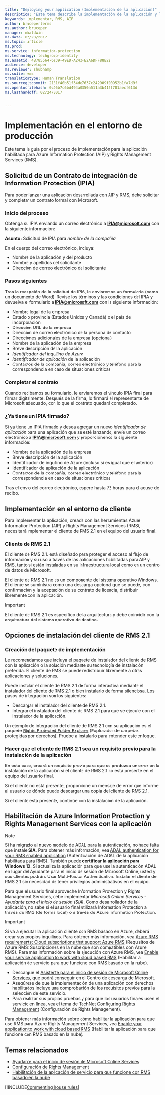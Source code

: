 ```yaml
---
title: "Deploying your application (Implementación de la aplicación)"
description: "Este tema describe la implementación de la aplicación y le guía a través de dicha implementación"
keywords: implementar, RMS, AIP
author: bruceperlerms
ms.author: bruceper
manager: mbaldwin
ms.date: 02/23/2017
ms.topic: article
ms.prod: 
ms.service: information-protection
ms.technology: techgroup-identity
ms.assetid: 4B785564-6839-49ED-A243-E2A6DFF88B2E
audience: developer
ms.reviewer: shubhamp
ms.suite: ems
translationtype: Human Translation
ms.sourcegitcommit: 2131f40b51f34de7637c242909f10952b1fa7d9f
ms.openlocfilehash: 0c16b7c6bd494a0350a511a3b415f781aecf613d
ms.lasthandoff: 02/24/2017


---
```

# <a name="deploy-into-production"></a>Implementación en el entorno de producción

Este tema le guía por el proceso de implementación para la aplicación habilitada para Azure Information Protection (AIP) y Rights Management Services (RMS).

## <a name="request-an-information-protection-integration-agreement-ipia"></a>Solicitud de un Contrato de integración de Information Protection (IPIA)
Para poder lanzar una aplicación desarrollada con AIP y RMS, debe solicitar y completar un contrato formal con Microsoft.

### <a name="begin-the-process"></a>Inicio del proceso
Obtenga su IPIA enviando un correo electrónico a **IPIA@microsoft.com** con la siguiente información:

**Asunto:** Solicitud de IPIA para *nombre de la compañía*

En el cuerpo del correo electrónico, incluya:
- Nombre de la aplicación y del producto
- Nombre y apellidos del solicitante
- Dirección de correo electrónico del solicitante

### <a name="next-steps"></a>Pasos siguientes
Tras la recepción de la solicitud de IPIA, le enviaremos un formulario (como un documento de Word).
Revise los términos y las condiciones del IPIA y devuelva el formulario a **IPIA@microsoft.com** con la siguiente información:
- Nombre legal de la empresa
- Estado o provincia (Estados Unidos y Canadá) o el país de incorporación
- Dirección URL de la empresa
- Dirección de correo electrónico de la persona de contacto
- Direcciones adicionales de la empresa (opcional)
- Nombre de la aplicación de la empresa
- Breve descripción de la aplicación
- *Identificador del inquilino de Azure*
- *Identificador de aplicación* de la aplicación
- Contactos de la compañía, correo electrónico y teléfono para la correspondencia en caso de situaciones críticas

### <a name="completing-the-agreement"></a>Completar el contrato
Cuando recibamos su formulario, le enviaremos el vínculo IPIA final para firmar digitalmente. Después de la firma, lo firmará el representante de Microsoft adecuado, con lo que el contrato quedará completado.

### <a name="already-have-a-signed-ipia"></a>¿Ya tiene un IPIA firmado?
Si ya tiene un IPIA firmado y desea agregar un nuevo *identificador de aplicación* para una aplicación que se esté lanzando, envíe un correo electrónico a **IPIA@microsoft.com** y proporciónenos la siguiente información:
- Nombre de la aplicación de la empresa
- Breve descripción de la aplicación
- Identificador de inquilino de Azure (incluso si es igual que el anterior)
- Identificador de aplicación de la aplicación
- Contactos de la compañía, correo electrónico y teléfono para la correspondencia en caso de situaciones críticas

Tras el envío del correo electrónico, espere hasta 72 horas para el acuse de recibo.

## <a name="deploying-to-the-client-environment"></a>Implementación en el entorno de cliente

Para implementar la aplicación, creada con las herramientas Azure Information Protection (AIP) y Rights Management Services (RMS), necesitará implementar el cliente de RMS 2.1 en el equipo del usuario final.

### <a name="rms-client-21"></a>Cliente de RMS 2.1
El cliente de RMS 2.1. está diseñado para proteger el acceso al flujo de información y su uso a través de las aplicaciones habilitadas para AIP y RMS, tanto si están instaladas en su infraestructura local como en un centro de datos de Microsoft.

El cliente de RMS 2.1 no es un componente del sistema operativo Windows. El cliente se suministra como una descarga opcional que se puede, con confirmación y la aceptación de su contrato de licencia, distribuir libremente con la aplicación.

> [!IMPORTANT]
> El cliente de RMS 2.1 es específico de la arquitectura y debe coincidir con la arquitectura del sistema operativo de destino.


## <a name="rms-client-21-installation-options"></a>Opciones de instalación del cliente de RMS 2.1

### <a name="creating-your-deployment-package"></a>Creación del paquete de implementación

Le recomendamos que incluya el paquete de instalador del cliente de RMS con la aplicación o la solución mediante su tecnología de instalación preferida. El cliente de RMS se puede redistribuir libremente a otras aplicaciones y soluciones.

Puede instalar el cliente de RMS 2.1 de forma interactiva mediante el instalador del cliente de RMS 2.1 o bien instalarlo de forma silenciosa. Los pasos de integración son los siguientes:

-   Descargar el instalador del cliente de RMS 2.1.
-   Integrar el instalador del cliente de RMS 2.1 para que se ejecute con el instalador de la aplicación.

Un ejemplo de integración del cliente de RMS 2.1 con su aplicación es el paquete [Rights Protected Folder Explorer](https://technet.microsoft.com/en-us/library/rights-protected-folder-explorer(v=ws.10).aspx) (Explorador de carpetas protegidas por derechos). Pruebe a instalarlo para entender este enfoque.

### <a name="make-rms-client-21-a-pre-requisite-for-your-application-install"></a>Hacer que el cliente de RMS 2.1 sea un requisito previo para la instalación de la aplicación

En este caso, creará un requisito previo para que se produzca un error en la instalación de la aplicación si el cliente de RMS 2.1 no está presente en el equipo del usuario final.

Si el cliente no está presente, proporcione un mensaje de error que informe al usuario de dónde puede descargar una copia del cliente de RMS 2.1.

Si el cliente está presente, continúe con la instalación de la aplicación.

## <a name="enabling-azure-information-protection--rights-management-services-with-your-application"></a>Habilitación de Azure Information Protection y Rights Management Services con la aplicación

> [!NOTE]
> Si ha migrado al nuevo modelo de ADAL para la autenticación, no hace falta que instale **SIA**. Para obtener más información, vea [ADAL authentication for your RMS enabled application](adal-auth.md) (Autenticación de ADAL de la aplicación habilitada para RMS).
> También puede **certificar la aplicación para Windows 10**. Si actualiza la aplicación para que use la autenticación ADAL en lugar del Ayudante para el inicio de sesión de Microsoft Online, usted y sus clientes podrán: Usar Multi-Factor Authentication. Instalar el cliente de RMS 2.1 sin necesidad de tener privilegios administrativos en el equipo.


Para que el usuario final aproveche Information Protection y Rights Management Services, debe implementar *Microsoft Online Services - Ayudante para el inicio de sesión (SIA)*. Como desarrollador de la aplicación, no sabe si el usuario final utilizará Information Protection a través de RMS (de forma local) o a través de Azure Information Protection.


> [!IMPORTANT]
> Si va a ejecutar la aplicación cliente con RMS basado en Azure, deberá crear sus propios inquilinos. Para obtener más información, vea [Azure RMS requirements: Cloud subscriptions that support Azure RMS](../get-started/requirements-subscriptions.md) (Requisitos de Azure RMS: Suscripciones en la nube que son compatibles con Azure RMS).
> Para más información sobre la ejecución con Azure RMS, vea [Enable your service application to work with cloud based RMS](how-to-use-file-api-with-aadrm-cloud.md) (Habilitar la aplicación de servicio para que funcione con RMS basado en la nube).

-   Descargue el [Asistente para el inicio de sesión de Microsoft Online Services](http://www.microsoft.com/en-us/download/details.aspx?id=28177), que podrá conseguir en el Centro de descarga de Microsoft.
-   Asegúrese de que la implementación de una aplicación con derechos habilitados incluye una comprobación de los requisitos previos para la selección de este servicio.
-   Para realizar sus propias pruebas y para que los usuarios finales usen el servicio en línea, vea el tema de TechNet [Configuring Rights Management](https://TechNet.Microsoft.Com/en-us/library/jj585002.aspx) (Configuración de Rights Management).

Para obtener más información sobre cómo habilitar la aplicación para que use RMS para Azure Rights Management Services, vea [Enable your application to work with cloud based RMS](how-to-use-file-api-with-aadrm-cloud.md) (Habilitar la aplicación para que funcione con RMS basado en la nube).

## <a name="related-topics"></a>Temas relacionados

* [Ayudante para el inicio de sesión de Microsoft Online Services](http://www.microsoft.com/en-us/download/details.aspx?id=28177)
* [Configuración de Rights Management](https://TechNet.Microsoft.Com/en-us/library/jj585002.aspx)
* [Habilitación de la aplicación de servicio para que funcione con RMS basado en la nube](how-to-use-file-api-with-aadrm-cloud.md)

[!INCLUDE[Commenting house rules](../includes/houserules.md)]
